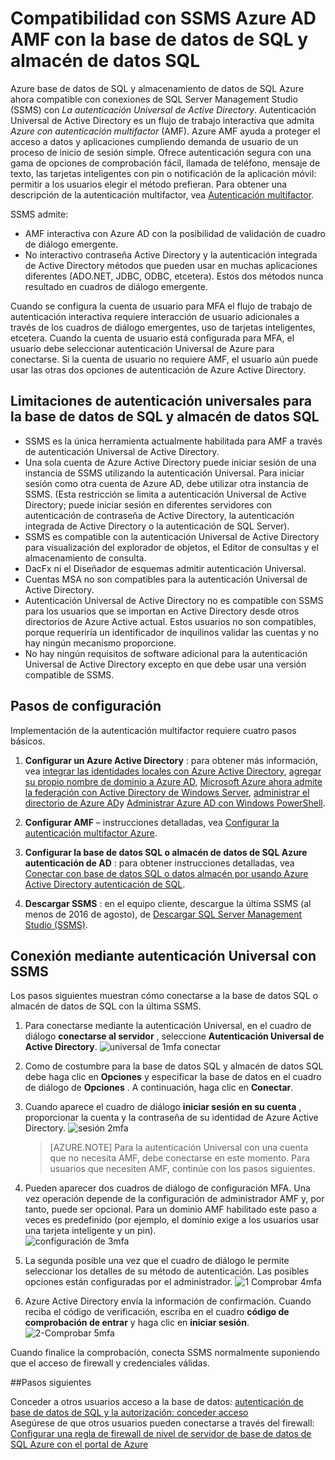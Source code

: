<properties
   pageTitle="De Azure AD AMF con la base de datos de SQL y almacén de datos SQL de soporte de SSMS | Microsoft Azure"
   description="Usar autenticación de factores múltiples con SSMS para base de datos SQL y almacén de datos SQL."
   services="sql-database"
   documentationCenter=""
   authors="BYHAM"
   manager="jhubbard"
   editor=""
   tags=""/>

<tags
   ms.service="sql-database"
   ms.devlang="na"
   ms.topic="article"
   ms.tgt_pltfrm="na"
   ms.workload="data-management"
   ms.date="10/04/2016"
   ms.author="rick.byham@microsoft.com"/>

# <a name="ssms-support-for-azure-ad-mfa-with-sql-database-and-sql-data-warehouse"></a>Compatibilidad con SSMS Azure AD AMF con la base de datos de SQL y almacén de datos SQL

Azure base de datos de SQL y almacenamiento de datos de SQL Azure ahora compatible con conexiones de SQL Server Management Studio (SSMS) con *La autenticación Universal de Active Directory*. Autenticación Universal de Active Directory es un flujo de trabajo interactiva que admita *Azure con autenticación multifactor* (AMF). Azure AMF ayuda a proteger el acceso a datos y aplicaciones cumpliendo demanda de usuario de un proceso de inicio de sesión simple. Ofrece autenticación segura con una gama de opciones de comprobación fácil, llamada de teléfono, mensaje de texto, las tarjetas inteligentes con pin o notificación de la aplicación móvil: permitir a los usuarios elegir el método prefieran. Para obtener una descripción de la autenticación multifactor, vea [Autenticación multifactor](../multi-factor-authentication/multi-factor-authentication.md).

SSMS admite:

- AMF interactiva con Azure AD con la posibilidad de validación de cuadro de diálogo emergente.
- No interactivo contraseña Active Directory y la autenticación integrada de Active Directory métodos que pueden usar en muchas aplicaciones diferentes (ADO.NET, JDBC, ODBC, etcetera). Estos dos métodos nunca resultado en cuadros de diálogo emergente.

Cuando se configura la cuenta de usuario para MFA el flujo de trabajo de autenticación interactiva requiere interacción de usuario adicionales a través de los cuadros de diálogo emergentes, uso de tarjetas inteligentes, etcetera. Cuando la cuenta de usuario está configurada para MFA, el usuario debe seleccionar autenticación Universal de Azure para conectarse. Si la cuenta de usuario no requiere AMF, el usuario aún puede usar las otras dos opciones de autenticación de Azure Active Directory.

## <a name="universal-authentication-limitations-for-sql-database-and-sql-data-warehouse"></a>Limitaciones de autenticación universales para la base de datos de SQL y almacén de datos SQL

- SSMS es la única herramienta actualmente habilitada para AMF a través de autenticación Universal de Active Directory.
- Una sola cuenta de Azure Active Directory puede iniciar sesión de una instancia de SSMS utilizando la autenticación Universal. Para iniciar sesión como otra cuenta de Azure AD, debe utilizar otra instancia de SSMS. (Esta restricción se limita a autenticación Universal de Active Directory; puede iniciar sesión en diferentes servidores con autenticación de contraseña de Active Directory, la autenticación integrada de Active Directory o la autenticación de SQL Server).
- SSMS es compatible con la autenticación Universal de Active Directory para visualización del explorador de objetos, el Editor de consultas y el almacenamiento de consulta.
- DacFx ni el Diseñador de esquemas admitir autenticación Universal.
- Cuentas MSA no son compatibles para la autenticación Universal de Active Directory.
- Autenticación Universal de Active Directory no es compatible con SSMS para los usuarios que se importan en Active Directory desde otros directorios de Azure Active actual. Estos usuarios no son compatibles, porque requeriría un identificador de inquilinos validar las cuentas y no hay ningún mecanismo proporcione.
- No hay ningún requisitos de software adicional para la autenticación Universal de Active Directory excepto en que debe usar una versión compatible de SSMS.

## <a name="configuration-steps"></a>Pasos de configuración

Implementación de la autenticación multifactor requiere cuatro pasos básicos.

1. **Configurar un Azure Active Directory** : para obtener más información, vea [integrar las identidades locales con Azure Active Directory](../active-directory/active-directory-aadconnect.md), [agregar su propio nombre de dominio a Azure AD](https://azure.microsoft.com/blog/2012/11/28/windows-azure-now-supports-federation-with-windows-server-active-directory/), [Microsoft Azure ahora admite la federación con Active Directory de Windows Server](https://azure.microsoft.com/blog/2012/11/28/windows-azure-now-supports-federation-with-windows-server-active-directory/), [administrar el directorio de Azure AD](https://msdn.microsoft.com/library/azure/hh967611.aspx)y [Administrar Azure AD con Windows PowerShell](https://msdn.microsoft.com/library/azure/jj151815.aspx).

2. **Configurar AMF** – instrucciones detalladas, vea [Configurar la autenticación multifactor Azure](../multi-factor-authentication/multi-factor-authentication-whats-next.md). 

3. **Configurar la base de datos SQL o almacén de datos de SQL Azure autenticación de AD** : para obtener instrucciones detalladas, vea [Conectar con base de datos SQL o datos almacén por usando Azure Active Directory autenticación de SQL](sql-database-aad-authentication.md).

4. **Descargar SSMS** : en el equipo cliente, descargue la última SSMS (al menos de 2016 de agosto), de [Descargar SQL Server Management Studio (SSMS)](https://msdn.microsoft.com/library/mt238290.aspx).

## <a name="connecting-by-using-universal-authentication-with-ssms"></a>Conexión mediante autenticación Universal con SSMS

Los pasos siguientes muestran cómo conectarse a la base de datos SQL o almacén de datos de SQL con la última SSMS.

1. Para conectarse mediante la autenticación Universal, en el cuadro de diálogo **conectarse al servidor** , seleccione **Autenticación Universal de Active Directory**.
![universal de 1mfa conectar][1]

2. Como de costumbre para la base de datos SQL y almacén de datos SQL debe haga clic en **Opciones** y especificar la base de datos en el cuadro de diálogo de **Opciones** . A continuación, haga clic en **Conectar**.
3. Cuando aparece el cuadro de diálogo **iniciar sesión en su cuenta** , proporcionar la cuenta y la contraseña de su identidad de Azure Active Directory.
![sesión 2mfa][2]

    > [AZURE.NOTE] Para la autenticación Universal con una cuenta que no necesita AMF, debe conectarse en este momento. Para usuarios que necesiten AMF, continúe con los pasos siguientes.
 
4. Pueden aparecer dos cuadros de diálogo de configuración MFA. Una vez operación depende de la configuración de administrador AMF y, por tanto, puede ser opcional. Para un dominio AMF habilitado este paso a veces es predefinido (por ejemplo, el dominio exige a los usuarios usar una tarjeta inteligente y un pin).  
![configuración de 3mfa][3]

5. La segunda posible una vez que el cuadro de diálogo le permite seleccionar los detalles de su método de autenticación. Las posibles opciones están configuradas por el administrador.
![1 Comprobar 4mfa][4]
 
6. Azure Active Directory envía la información de confirmación. Cuando reciba el código de verificación, escriba en el cuadro **código de comprobación de entrar** y haga clic en **iniciar sesión**.
![2-Comprobar 5mfa][5]

Cuando finalice la comprobación, conecta SSMS normalmente suponiendo que el acceso de firewall y credenciales válidas.

##<a name="next-steps"></a>Pasos siguientes  

Conceder a otros usuarios acceso a la base de datos: [autenticación de base de datos de SQL y la autorización: conceder acceso](sql-database-manage-logins.md)  
Asegúrese de que otros usuarios pueden conectarse a través del firewall: [Configurar una regla de firewall de nivel de servidor de base de datos de SQL Azure con el portal de Azure](sql-database-configure-firewall-settings.md)


[1]: ./media/sql-database-ssms-mfa-auth/1mfa-universal-connect.png
[2]: ./media/sql-database-ssms-mfa-auth/2mfa-sign-in.png
[3]: ./media/sql-database-ssms-mfa-auth/3mfa-setup.png
[4]: ./media/sql-database-ssms-mfa-auth/4mfa-verify-1.png
[5]: ./media/sql-database-ssms-mfa-auth/5mfa-verify-2.png

